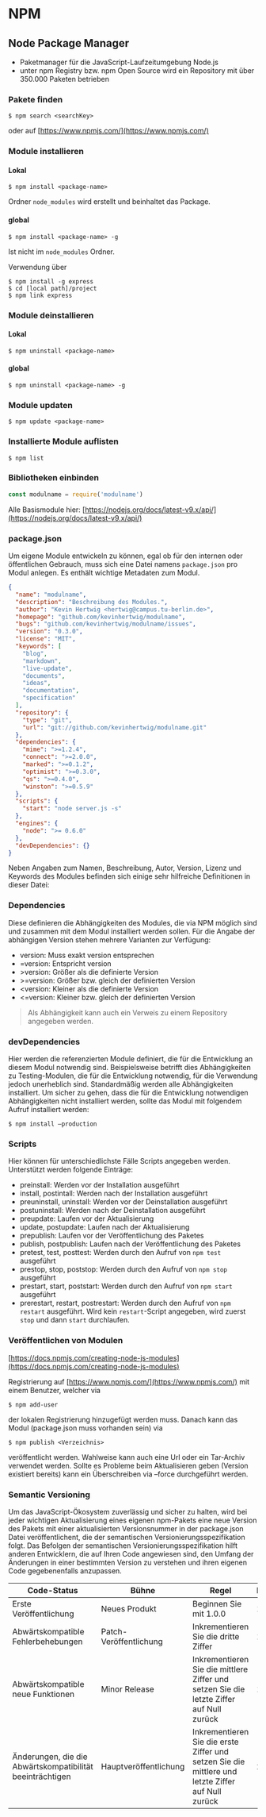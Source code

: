 # NPM

## **Node Package Manager**

- Paketmanager für die JavaScript-Laufzeitumgebung Node.js
- unter npm Registry bzw. npm Open Source wird ein Repository mit über 350.000 Paketen betrieben

### **Pakete finden**

```
$ npm search <searchKey>
```

oder auf [https://www.npmjs.com/](https://www.npmjs.com/)

### **Module installieren**

#### **Lokal**

```
$ npm install <package-name>
```

Ordner ```node_modules``` wird erstellt und beinhaltet das Package.

#### **global**

```
$ npm install <package-name> -g
```

Ist nicht im ```node_modules``` Ordner.

Verwendung über

```
$ npm install -g express
$ cd [local path]/project
$ npm link express
```

### **Module deinstallieren**

#### **Lokal**

```
$ npm uninstall <package-name>
```

#### **global**

```
$ npm uninstall <package-name> -g
```

### **Module updaten**

```
$ npm update <package-name>
```

### **Installierte Module auflisten**

```
$ npm list
```

### **Bibliotheken einbinden**

```javascript
const modulname = require('modulname')
```

Alle Basismodule hier: [https://nodejs.org/docs/latest-v9.x/api/](https://nodejs.org/docs/latest-v9.x/api/)

### package.json

Um eigene Module entwickeln zu können, egal ob für den internen oder öffentlichen Gebrauch, muss sich eine Datei namens ```package.json``` pro Modul anlegen.
Es enthält wichtige Metadaten zum Modul.

```json
{
  "name": "modulname",
  "description": "Beschreibung des Modules.",
  "author": "Kevin Hertwig <hertwig@campus.tu-berlin.de>",
  "homepage": "github.com/kevinhertwig/modulname",
  "bugs": "github.com/kevinhertwig/modulname/issues",
  "version": "0.3.0",
  "license": "MIT",
  "keywords": [
    "blog",
    "markdown",
    "live-update",
    "documents",
    "ideas",
    "documentation",
    "specification"
  ],
  "repository": {
    "type": "git",
    "url": "git://github.com/kevinhertwig/modulname.git"
  },
  "dependencies": {
    "mime": ">=1.2.4",
    "connect": ">=2.0.0",
    "marked": ">=0.1.2",
    "optimist": ">=0.3.0",
    "qs": ">=0.4.0",
    "winston": ">=0.5.9"
  },
  "scripts": {
    "start": "node server.js -s"
  },
  "engines": {
    "node": ">= 0.6.0"
  },
  "devDependencies": {}
}
```

Neben Angaben zum Namen, Beschreibung, Autor, Version, Lizenz und Keywords des Modules befinden sich einige sehr hilfreiche Definitionen in dieser Datei:

### **Dependencies**

Diese definieren die Abhängigkeiten des Modules, die via NPM möglich sind und zusammen mit dem Modul installiert werden sollen. Für die Angabe der abhängigen Version stehen mehrere Varianten zur Verfügung:

- version: Muss exakt version entsprechen
- =version: Entspricht version
- \>version: Größer als die definierte Version
- \>=version: Größer bzw. gleich der definierten Version
- <version: Kleiner als die definierte Version
- <=version: Kleiner bzw. gleich der definierten Version

>Als Abhängigkeit kann auch ein Verweis zu einem Repository angegeben werden.

### **devDependencies**

Hier werden die referenzierten Module definiert, die für die Entwicklung an diesem Modul notwendig sind. Beispielsweise betrifft dies Abhängigkeiten zu Testing-Modulen, die für die Entwicklung notwendig, für die Verwendung jedoch unerheblich sind. Standardmäßig werden alle Abhängigkeiten installiert. Um sicher zu gehen, dass die für die Entwicklung notwendigen Abhängigkeiten nicht installiert werden, sollte das Modul mit folgendem Aufruf installiert werden:

```
$ npm install –production
```

### **Scripts**

Hier können für unterschiedlichste Fälle Scripts angegeben werden. Unterstützt werden folgende Einträge:

- preinstall: Werden vor der Installation ausgeführt
- install, postintall: Werden nach der Installation ausgeführt
- preuninstall, uninstall: Werden vor der Deinstallation ausgeführt
- postuninstall: Werden nach der Deinstallation ausgeführt
- preupdate: Laufen vor der Aktualisierung
- update, postupdate: Laufen nach der Aktualisierung
- prepublish: Laufen vor der Veröffentlichung des Paketes
- publish, postpublish: Laufen nach der Veröffentlichung des Paketes
- pretest, test, posttest: Werden durch den Aufruf von ```npm test``` ausgeführt
- prestop, stop, poststop: Werden durch den Aufruf von ```npm stop``` ausgeführt
- prestart, start, poststart: Werden durch den Aufruf von ```npm start``` ausgeführt
- prerestart, restart, postrestart: Werden durch den Aufruf von ```npm restart``` ausgeführt. Wird kein ```restart```-Script angegeben, wird zuerst ```stop``` und dann ```start``` durchlaufen.

### **Veröffentlichen von Modulen**

[https://docs.npmjs.com/creating-node-js-modules](https://docs.npmjs.com/creating-node-js-modules)

Registrierung auf [https://www.npmjs.com/](https://www.npmjs.com/) mit einem Benutzer, welcher via

```
$ npm add-user
```

der lokalen Registrierung hinzugefügt werden muss. Danach kann das Modul (package.json muss vorhanden sein) via

```
$ npm publish <Verzeichnis>
```

veröffentlicht werden. Wahlweise kann auch eine Url oder ein Tar-Archiv verwendet werden. Sollte es Probleme beim Aktualisieren geben (Version existiert bereits) kann ein Überschreiben via –force durchgeführt werden.

### **Semantic Versioning**

Um das JavaScript-Ökosystem zuverlässig und sicher zu halten, wird bei jeder wichtigen Aktualisierung eines eigenen npm-Pakets eine neue Version des Pakets mit einer aktualisierten Versionsnummer in der package.json Datei veröffentlichent, die der semantischen Versionierungsspezifikation folgt.
Das Befolgen der semantischen Versionierungsspezifikation hilft anderen Entwicklern, die auf Ihren Code angewiesen sind, den Umfang der Änderungen in einer bestimmten Version zu verstehen und ihren eigenen Code gegebenenfalls anzupassen.

| Code-Status |	Bühne |	Regel |	Beispielversion |
|-------------|-------|-------|-----------------|
| Erste Veröffentlichung | Neues Produkt | Beginnen Sie mit 1.0.0 |	1.0.0 |
| Abwärtskompatible Fehlerbehebungen | Patch-Veröffentlichung |	Inkrementieren Sie die dritte Ziffer | 1.0.1 |
| Abwärtskompatible neue Funktionen | Minor Release | Inkrementieren Sie die mittlere Ziffer und setzen Sie die letzte Ziffer auf Null zurück |	1.1.0 |
| Änderungen, die die Abwärtskompatibilität beeinträchtigen |	Hauptveröffentlichung |	Inkrementieren Sie die erste Ziffer und setzen Sie die mittlere und letzte Ziffer auf Null zurück |	2.0.0 |
